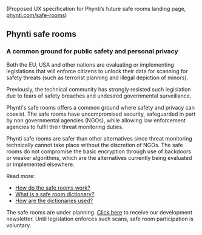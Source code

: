 (Proposed UX specification for Phynti’s future safe rooms landing page, [phynti.com/safe-rooms][phynti-com-safe-rooms])

## Phynti safe rooms

### A common ground for public safety and personal privacy

Both the EU, USA and other nations are evaluating or implementing legislations that will enforce citizens to unlock their data for scanning for safety threats (such as terrorist planning and illegal depiction of minors). 

Previously, the technical community has strongly resisted such legislation due to fears of safety breaches and undesired governmental surveillance. 

Phynti's safe rooms offers a common ground where safety and privacy can coexist. The safe rooms have uncompromised security, safeguarded in part by non governmental agencies (NGOs), while allowing law enforcement agencies to fulfil their threat monitoring duties. 

Phynti safe rooms are safer than other alternatives since threat monitoring technically cannot take place without the discretion of NGOs. The safe rooms do not compromise the basic encryption through use of backdoors or weaker algorithms, which are the alternatives currently being evaluated or implemented elsewhere.

Read more:

* [How do the safe rooms work?][]
* [What is a safe room dictionary?][]
* [How are the dictionaries used?][]

The safe rooms are under planning. [Click here][newsletter] to receive our development newsletter. Until legislation enforces such scans, safe room participation is voluntary.

[phynti-com-safe-rooms]: https://phynti.com/safe-rooms
[newsletter]: subscribe-to-safe-room-newsletter
[How do the safe rooms work?]: how-do-the-safe-rooms-work
[What is a safe room dictionary?]: what-is-a-safe-room-dictionary
[How are the dictionaries used?]: how-are-the-dictionaries-used
